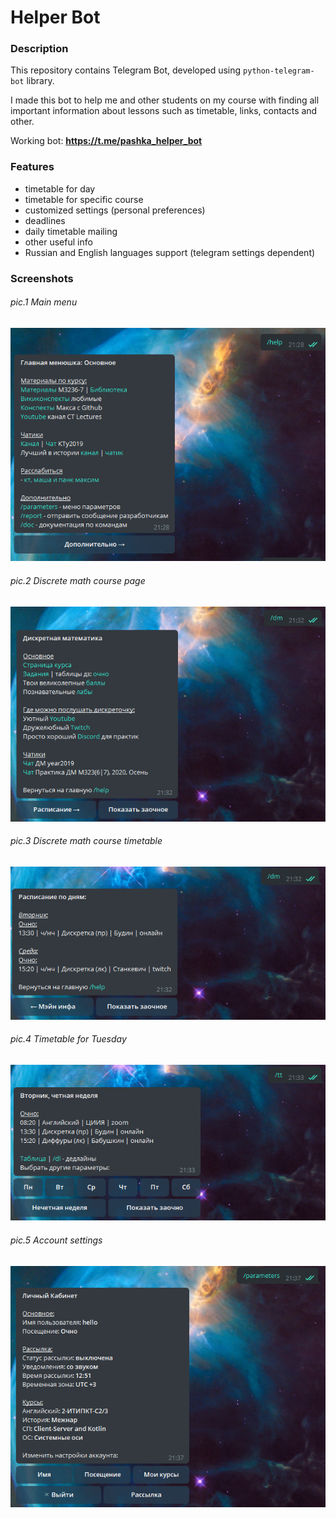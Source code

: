 # Helper Bot

### Description

This repository contains Telegram Bot, developed using `python-telegram-bot` library.

I made this bot to help me and other students on my course with finding all important information about lessons such as timetable, links, contacts and other. 

Working bot: **https://t.me/pashka_helper_bot**

### Features

- timetable for day
- timetable for specific course
- customized settings (personal preferences)
- deadlines
- daily timetable mailing
- other useful info
- Russian and English languages support (telegram settings dependent)

### Screenshots

###### pic.1 Main menu

![image-20210330213155777](https://github.com/Mr3zee/HelperBot/blob/master/static/img/readme1.png)

###### pic.2 Discrete math course page

![image-20210330213222990](https://github.com/Mr3zee/HelperBot/blob/master/static/img/readme2.png)

###### pic.3 Discrete math course timetable

![image-20210330213313749](https://github.com/Mr3zee/HelperBot/blob/master/static/img/readme3.png)

###### pic.4 Timetable for Tuesday

![image-20210330213329775](https://github.com/Mr3zee/HelperBot/blob/master/static/img/readme4.png)

###### pic.5 Account settings

![image-20210330213736091](https://github.com/Mr3zee/HelperBot/blob/master/static/img/readme5.png)